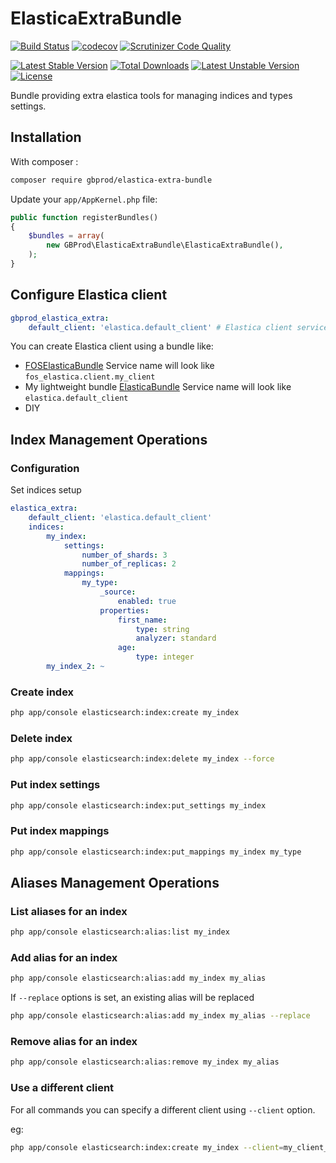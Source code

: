 # ElasticaExtraBundle

[![Build Status](https://travis-ci.org/gbprod/elastica-extra-bundle.svg?branch=master)](https://travis-ci.org/gbprod/elastica-extra-bundle)
[![codecov](https://codecov.io/gh/gbprod/elastica-extra-bundle/branch/master/graph/badge.svg)](https://codecov.io/gh/gbprod/elastica-extra-bundle)
[![Scrutinizer Code Quality](https://scrutinizer-ci.com/g/gbprod/elastica-extra-bundle/badges/quality-score.png?b=master)](https://scrutinizer-ci.com/g/gbprod/elastica-extra-bundle/?branch=master)

[![Latest Stable Version](https://poser.pugx.org/gbprod/elastica-extra-bundle/v/stable)](https://packagist.org/packages/gbprod/elastica-extra-bundle)
[![Total Downloads](https://poser.pugx.org/gbprod/elastica-extra-bundle/downloads)](https://packagist.org/packages/gbprod/elastica-extra-bundle)
[![Latest Unstable Version](https://poser.pugx.org/gbprod/elastica-extra-bundle/v/unstable)](https://packagist.org/packages/gbprod/elastica-extra-bundle)
[![License](https://poser.pugx.org/gbprod/elastica-extra-bundle/license)](https://packagist.org/packages/gbprod/elastica-extra-bundle)

Bundle providing extra elastica tools for managing indices and types settings.

## Installation

With composer :

```bash
composer require gbprod/elastica-extra-bundle
```

Update your `app/AppKernel.php` file:

```php
public function registerBundles()
{
    $bundles = array(
        new GBProd\ElasticaExtraBundle\ElasticaExtraBundle(),
    );
}
```

## Configure Elastica client

```yml
gbprod_elastica_extra:
    default_client: 'elastica.default_client' # Elastica client service's name
```

You can create Elastica client using a bundle like:
  * [FOSElasticaBundle](https://github.com/FriendsOfSymfony/FOSElasticaBundle)
    Service name will look like `fos_elastica.client.my_client`
  * My lightweight bundle [ElasticaBundle](https://github.com/gbprod/elastica-bundle)
    Service name will look like `elastica.default_client`
  * DIY


## Index Management Operations

### Configuration

Set indices setup

```yaml
elastica_extra:
    default_client: 'elastica.default_client'
    indices:
        my_index:
            settings:
                number_of_shards: 3
                number_of_replicas: 2
            mappings:
                my_type:
                    _source:
                        enabled: true
                    properties:
                        first_name:
                            type: string
                            analyzer: standard
                        age:
                            type: integer
        my_index_2: ~
```

### Create index

```bash
php app/console elasticsearch:index:create my_index
```

### Delete index

```bash
php app/console elasticsearch:index:delete my_index --force
```

### Put index settings

```bash
php app/console elasticsearch:index:put_settings my_index
```

### Put index mappings

```bash
php app/console elasticsearch:index:put_mappings my_index my_type
```

## Aliases Management Operations

### List aliases for an index

```bash
php app/console elasticsearch:alias:list my_index
```

### Add alias for an index

```bash
php app/console elasticsearch:alias:add my_index my_alias
```

If `--replace` options is set, an existing alias will be replaced

```bash
php app/console elasticsearch:alias:add my_index my_alias --replace
```

### Remove alias for an index

```bash
php app/console elasticsearch:alias:remove my_index my_alias
```

### Use a different client

For all commands you can specify a different client using `--client` option.

eg:

```bash
php app/console elasticsearch:index:create my_index --client=my_client_service
```